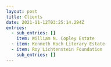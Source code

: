 ```yaml
---
layout: post
title: Clients
date: 2021-11-12T03:25:14.294Z
entries:
  - sub_entries: []
    item: William N. Copley Estate
  - item: Kenneth Koch Literary Estate
  - item: Roy Lichtenstein Foundation
    sub_entries: []
---
```

